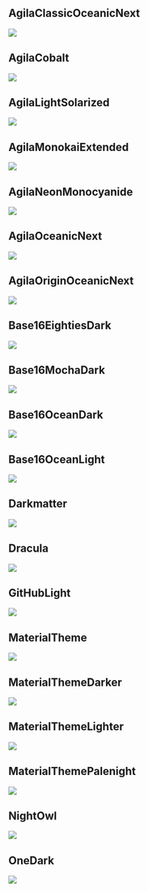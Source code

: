 ## AgilaClassicOceanicNext

![](./images/Agila%20Classic%20Oceanic%20Next.png)

## AgilaCobalt

![](./images/Agila%20Cobalt.png)

## AgilaLightSolarized

![](./images/Agila%20Light%20Solarized.png)

## AgilaMonokaiExtended

![](./images/Agila%20Monokai%20Extended.png)

## AgilaNeonMonocyanide

![](./images/Agila%20Neon%20Monocyanide.png)

## AgilaOceanicNext

![](./images/Agila%20Oceanic%20Next.png)

## AgilaOriginOceanicNext

![](./images/Agila%20Origin%20Oceanic%20Next.png)

## Base16EightiesDark

![](./images/Base16%20Eighties%20Dark.png)

## Base16MochaDark

![](./images/Base16%20Mocha%20Dark.png)

## Base16OceanDark

![](./images/Base16%20Ocean%20Dark.png)

## Base16OceanLight

![](./images/Base16%20Ocean%20Light.png)

## Darkmatter

![](./images/Darkmatter.png)

## Dracula

![](./images/Dracula.png)

## GitHubLight

![](./images/GitHub%20Light.png)

## MaterialTheme

![](./images/Material-Theme.png)

## MaterialThemeDarker

![](./images/Material-Theme-Darker.png)

## MaterialThemeLighter

![](./images/Material-Theme-Lighter.png)

## MaterialThemePalenight

![](./images/Material-Theme-Palenight.png)

## NightOwl

![](./images/Night%20Owl.png)

## OneDark

![](./images/One%20Dark.png)
